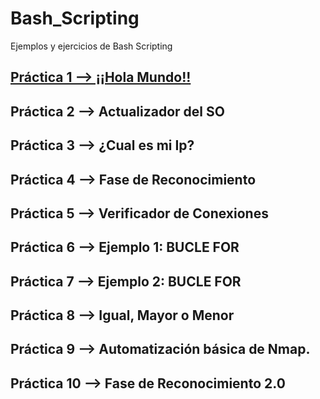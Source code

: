 # Bash_Scripting

Ejemplos y ejercicios de Bash Scripting

## [Práctica 1 --> ¡¡Hola Mundo!!](./Prática_1_Hola-Mundo.sh)      
## Práctica 2 --> Actualizador del SO
## Práctica 3 --> ¿Cual es mi Ip?
## Práctica 4 --> Fase de Reconocimiento
## Práctica 5 --> Verificador de Conexiones
## Práctica 6 --> Ejemplo 1: BUCLE FOR
## Práctica 7 --> Ejemplo 2: BUCLE FOR
## Práctica 8 --> Igual, Mayor o Menor
## Práctica 9 --> Automatización básica de Nmap.
## Práctica 10 --> Fase de Reconocimiento 2.0

